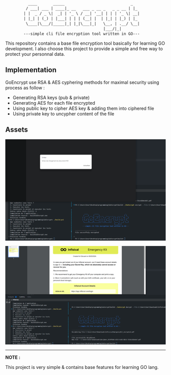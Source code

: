 ```

          ____       _____                             _   
         / ___| ___ | ____|_ __   ___ _ __ _   _ _ __ | |_ 
        | |  _ / _ \|  _| | '_ \ / __| '__| | | | '_ \| __|
        | |_| | (_) | |___| | | | (__| |  | |_| | |_) | |_ 
         \____|\___/|_____|_| |_|\___|_|   \__, | .__/ \__|
                                           |___/|_|
        ---simple cli file encryption tool written in GO---

```

This repository contains a base file encryption tool basically for learning GO development. I also choose this project to provide a simple and free way to protect your personnal data.

## Implementation

GoEncrypt use RSA & AES cyphering methods for maximal security using process as follow : 

- Generating RSA keys (pub & private)
- Generating AES for each file encrypted
- Using public key to cipher AES key & adding them into ciphered file
- Using private key to uncypher content of the file


## Assets

<img src="https://github.com/Yekuuun/GoEncrypt/blob/main/assets/cyphering.png"></img>

<img src="https://github.com/Yekuuun/GoEncrypt/blob/main/assets/uncyphering.png"></img>

---

**NOTE :**

This project is very simple & contains base features for learning GO lang.
